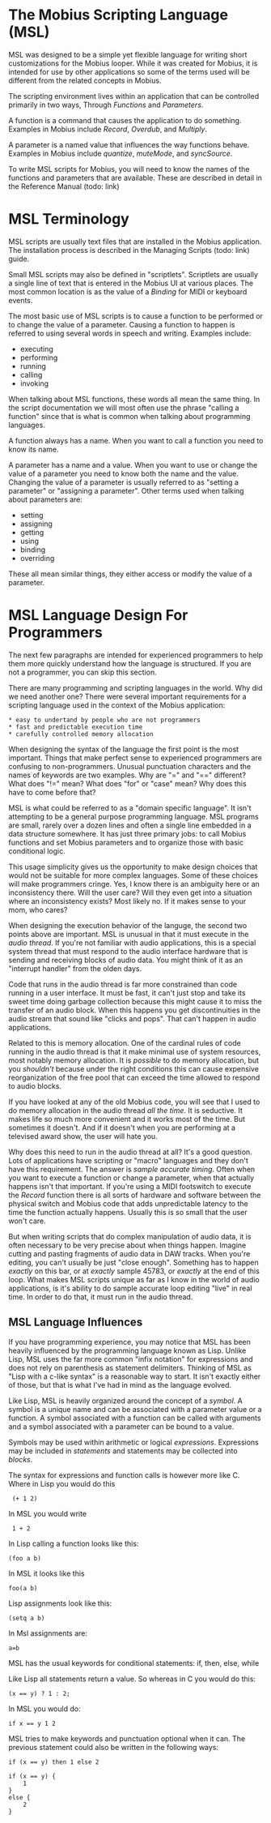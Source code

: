 # The Mobius Scripting Language (MSL)

MSL was designed to be a simple yet flexible language for writing short customizations
for the Mobius looper.  While it was created for Mobius, it is intended for use by other
applications so some of the terms used will be different from the related concepts in Mobius.

The scripting environment lives within an application that can be controlled primarily in
two ways, Through *Functions* and *Parameters*.

A function is a command that causes the application to do something.  Examples in Mobius
include *Record*, *Overdub*, and *Multiply*.

A parameter is a named value that influences the way functions behave.  Examples in Mobius
include *quantize*, *muteMode*, and *syncSource*.

To write MSL scripts for Mobius, you will need to know the names of the functions and parameters
that are available.  These are described in detail in the Reference Manual (todo: link)

# MSL Terminology

MSL scripts are usually text files that are installed in the Mobius application.  The
installation process is described in the Managing Scripts (todo: link) guide.

Small MSL scripts may also be defined in "scriptlets".  Scriptlets are usually a single line of text
that is entered in the Mobius UI at various places.  The most common location is as the
value of a *Binding* for MIDI or keyboard events.

The most basic use of MSL scripts is to cause a function to be performed or to change the value
of a parameter.  Causing a function to happen is referred to using several words in speech
and writing.  Examples include:

   * executing
   * performing
   * running
   * calling
   * invoking

When talking about MSL functions, these words all mean the same thing.  In the script documentation
we will most often use the phrase "calling a function" since that is what is common when
talking about programming languages.

A function always has a name.  When you want to call a function you need to know its name.

A parameter has a name and a value.  When you want to use or change the value of a parameter you need
to know both the name and the value.  Changing the value of a parameter is usually referred
to as "setting a parameter" or "assigning a parameter".  Other terms used when talking about
parameters are:

   * setting
   * assigning
   * getting
   * using
   * binding
   * overriding

These all mean similar things, they either access or modify the value of a parameter.

# MSL Language Design For Programmers

The next few paragraphs are intended for experienced programmers to help them more
quickly understand how the language is structured.  If you are not a programmer, you can skip
this section.

There are many programming and scripting languages in the world.  Why did we need another one?
There were several important requirements for a scripting language used in the context
of the Mobius application:

    * easy to undertand by people who are not programmers
    * fast and predictable execution time
    * carefully controlled memory allocation

When designing the syntax of the language the first point is the most important.  Things
that make perfect sense to experienced programmers are confusing to non-programmers.
Unusual punctuation characters and the names of keywords are two examples.   Why are "=" and "=="
different?  What does "!=" mean?  What does "for" or "case" mean?  Why does this have to come
before that?

MSL is what could be referred to as a "domain specific language".  It isn't attempting to
be a general purpose programming language.  MSL programs are small, rarely over a dozen lines
and often a single line embedded in a data structure somewhere.  It has just three primary jobs:
to call Mobius functions and set Mobius parameters and to organize those with basic conditional logic.

This usage simplicity gives us the opportunity to make design choices that would not be suitable
for more complex languages.  Some of these choices will make programmers cringe.  Yes, I know there
is an ambiguity here or an inconsistency there.  Will the user care?  Will they even get into a
situation where an inconsistency exists?  Most likely no.  If it makes sense to your mom, who cares?

When designing the execution behavior of the languge, the second two points above are important.
MSL is unusual in that it must execute in the *audio thread*.  If you're not familiar with
audio applications, this is a special system thread that must respond to the audio interface hardware
that is sending and receiving blocks of audio data.  You might think of it as an "interrupt handler"
from the olden days.  

Code that runs in the audio thread is far more constrained than code running in a user interface.
It must be fast, it can't just stop and take its sweet time doing garbage collection because this
might cause it to miss the transfer of an audio block.  When this happens you get discontinuities
in the audio stream that sound like "clicks and pops".  That can't happen in audio applications.

Related to this is memory allocation.  One of the cardinal rules of code running in the audio thread
is that it make minimal use of system resources, most notably memory allocation.  It is *possible*
to do memory allocation, but you *shouldn't* because under the right conditions this can cause
expensive reorganization of the free pool that can exceed the time allowed to respond to audio blocks.

If you have looked at any of the old Mobius code, you will see that I used to do memory allocation
in the audio thread *all the time*.  It is seductive.  It makes life so much more convenient
and it works most of the time.  But sometimes it doesn't.  And if it doesn't when you are performing
at a televised award show, the user will hate you.

Why does this need to run in the audio thread at all?  It's a good question.  Lots of applications
have scripting or "macro" languages and they don't have this requirement.  The answer is *sample accurate timing*.  Often when you want to execute a function or change a parameter, when that actually
happens isn't that important.  If you're using a MIDI footswitch to execute the *Record* function
there is all sorts of hardware and software between the physical switch and Mobius code that adds
unpredictable latency to the time the function actually happens.  Usually this is so small that the
user won't care.

But when writing scripts that do complex manipulation of audio data, it is often necessary to be very precise about when things happen.  Imagine cutting and pasting fragments of audio data in DAW tracks.  When you're editing, you can't usually be just "close enough".  Something has to happen *exactly* on this bar, or at *exactly* sample 45783, or *exactly* at the end of this loop.  What makes MSL scripts
unique as far as I know in the world of audio applications, is it's ability to do sample accurate loop editing "live" in real time.  In order to do that, it must run in the audio thread.

## MSL Language Influences

If you have programming experience, you may notice that MSL has been
heavily influenced by the programming language known as Lisp.  Unlike
Lisp, MSL uses the far more common "infix notation" for expressions
and does not rely on parenthesis as statement delimiters.   Thinking of MSL as "Lisp with a c-like syntax" is a reasonable way to start.  It isn't exactly either of those, but that is what I've had
in mind as the language evolved.

Like Lisp, MSL is heavily organized around the concept of a *symbol*.  A symbol is a unique
name and can be associated with a parameter value or a function.  A symbol associated with a function
can be called with arguments and a symbol associated with a parameter can be bound to a value.

Symbols may be used within arithmetic or logical *expressions*.  Expressions may be included in
*statements* and statements may be collected into *blocks*.

The syntax for expressions and function calls is however more like C.  Where in Lisp you would do this

     (+ 1 2)

In MSL you would write

     1 + 2

In Lisp calling a function looks like this:

    (foo a b)

In MSL it looks like this

    foo(a b)


Lisp assignments look like this:

    (setq a b)

In Msl assignments are:

    a=b

MSL has the usual keywords for conditional statements: if, then, else, while

Like Lisp all statements return a value.  So whereas in C you would do this:

    (x == y) ? 1 : 2;

In MSL you would do:

    if x == y 1 2

MSL tries to make keywords and punctuation optional when it can.  The previous statement
could also be written in the following ways:

    if (x == y) then 1 else 2

    if (x == y) {
        1
    }
    else {
        2
    }

